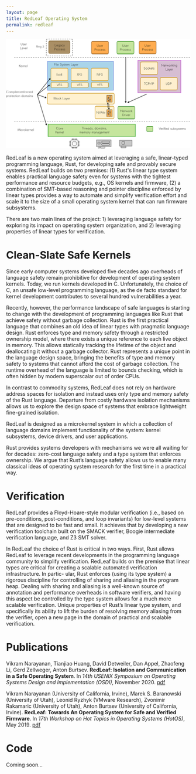 ```yaml
---
layout: page
title: RedLeaf Operating System
permalink: redleaf
---
```


![RedLeaf Architecture](images/redleaf.png)

RedLeaf is a new operating system aimed at leveraging a safe, linear-typed
programming language, Rust, for developing safe and provably secure systems.
RedLeaf builds on two premises: (1) Rust's linear type system enables practical
language safety even for systems with the tightest performance and resource
budgets, e.g., OS kernels and firmware, (2) a combination of SMT-based
reasoning and pointer discipline enforced by linear types provides a way to
automate and simplify verification effort and scale it to the size of a small
operating system kernel that can run firmware subsystems. 

There are two main lines of the project: 1) leveraging language safety for
exploring its impact on operating system organization, and 2) leveraging
properties of linear types for verification. 

# Clean-Slate Safe Kernels

Since early computer systems developed five decades ago overheads of language
safety remain prohibitive for development of operating system kernels. Today,
we run kernels developed in C. Unfortunately, the choice of C, an unsafe
low-level programming language, as the de facto standard for kernel development
contributes to several hundred vulnerabilities a year.

Recently, however,  the performance landscape of safe languages is starting to
change with the development of programming languages like Rust that achieve
safety without garbage collection. Rust is the first practical language that
combines an old idea of linear types with pragmatic language design. Rust
enforces type and memory safety through a restricted ownership model, where
there exists a unique reference to each live object in memory. This allows
statically tracking the lifetime of the object and deallocating it without a
garbage collector. Rust represents a unique point in the language design space,
bringing the benefits of type and memory safety to systems that cannot afford
the cost of garbage collection. The runtime overhead of the language is limited
to bounds checking, which is often hidden by modern superscalar out of order
CPUs.

In contrast to commodity systems, RedLeaf does not rely on hardware address
spaces for isolation and instead uses only type and memory safety of the Rust
language. Departure from costly hardware isolation mechanisms allows us to
explore the design space of systems that embrace lightweight fine-grained
isolation. 

RedLeaf is designed as a microkernel system in which a collection of language
domains implement functionality of the system: kernel subsystems, device
drivers, and user applications. 

Rust provides systems developers with mechanisms we were all waiting for for
decades: zero-cost language safety and a type system that enforces ownership.
We argue that Rust’s language safety allows us to enable many classical ideas
of operating system research for the first time in a practical way. 


# Verification


RedLeaf provides a Floyd-Hoare-style modular verification (i.e., based on
pre-conditions, post-conditions, and loop invariants) for low-level systems
that are designed to be fast and small. It achieves that by developing a new
verification toolchain built on the SMACK verifier, Boogie intermediate
verification language, and Z3 SMT solver.

In RedLeaf the choice of Rust is critical in two ways. First, Rust allows
RedLeaf to leverage recent developments in the programming language community
to simplify verification. RedLeaf builds on the premise that linear types are
critical for creating a scalable automated verification infrastructure. In
partic- ular, Rust enforces (using its type system) a rigorous discipline for
controlling of sharing and aliasing in the program heap. Dealing with sharing
and aliasing is a well-known source of annotation and performance overheads in
software verifiers, and having this aspect be controlled by the type system
allows for a much more scalable verification. Unique properties of Rust’s
linear type system, and specifically its ability to lift the burden of
resolving memory aliasing from the verifier, open a new page in the domain of
practical and scalable verification.

# Publications

Vikram Narayanan, Tianjiao Huang, David Detweiler, Dan Appel, Zhaofeng Li, Gerd
Zellweger, Anton Burtsev. **RedLeaf: Isolation and Communication in a Safe
Operating System**. In _14th USENIX Symposium on Operating Systems Design and
Implementation (OSDI)_, November 2020.
[pdf](https://mars-research.github.io/doc/redleaf-osdi20.pdf)


Vikram Narayanan (University of California, Irvine), Marek S. Baranowski
(University of Utah), Leonid Ryzhyk (VMware Research), Zvonimir Rakamaric
(University of Utah), Anton Burtsev (University of California, Irvine).
**RedLeaf: Towards An Operating System for Safe and Verified Firmware**. In
_17th Workshop on Hot Topics in Operating Systems (HotOS)_, May 2019.
[pdf](https://mars-research.github.io/doc/redleaf-hotos19.pdf)

# Code

Coming soon...


